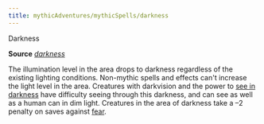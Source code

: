 ```yaml
---
title: mythicAdventures/mythicSpells/darkness
---
```

Darkness

**Source** [_darkness_](spells/darkness.md#_darkness)

The illumination level in the area drops to darkness regardless of the existing lighting conditions. Non-mythic spells and effects can't increase the light level in the area. Creatures with darkvision and the power to [see in darkness](monsters/universalMonsterRules.md#_see-in-darkness) have difficulty seeing through this darkness, and can see as well as a human can in dim light. Creatures in the area of darkness take a –2 penalty on saves against [fear](monsters/universalMonsterRules.md#_fear).

